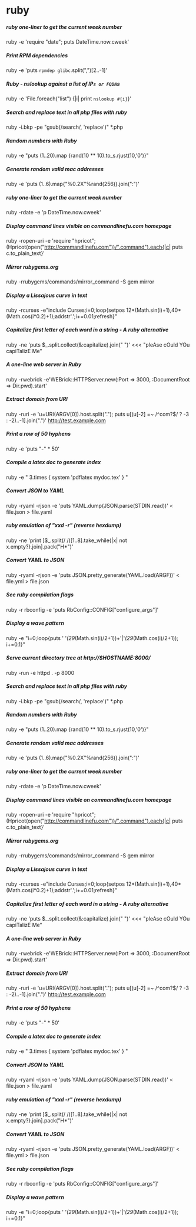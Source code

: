 # ruby

##### ruby one-liner to get the current week number

   ruby  -e 'require "date"; puts DateTime.now.cweek'

##### Print RPM dependencies

   ruby  -e 'puts `rpmdep glibc`.split(",")[2..-1]'

##### Ruby - nslookup against a list of IP`s or FQDN`s

   ruby  -e 'File.foreach("list") {|i| print `nslookup #{i}`}'

##### Search and replace text in all php files with ruby

   ruby  -i.bkp -pe "gsub(/search/, 'replace')" *.php

##### Random numbers with Ruby

   ruby  -e "puts (1..20).map {rand(10 ** 10).to_s.rjust(10,'0')}"

##### Generate random valid mac addresses

   ruby  -e 'puts (1..6).map{"%0.2X"%rand(256)}.join(":")'

##### ruby one-liner to get the current week number

   ruby  -rdate -e 'p DateTime.now.cweek'

##### Display command lines visible on commandlinefu.com homepage

   ruby  -ropen-uri -e 'require "hpricot";(Hpricot(open("http://commandlinefu.com"))/".command").each{|c| puts c.to_plain_text}'

##### Mirror rubygems.org

   ruby  -rrubygems/commands/mirror_command -S gem mirror

##### Display a Lissajous curve in text

   ruby  -rcurses -e"include Curses;i=0;loop{setpos 12*(Math.sin(i)+1),40*(Math.cos(i*0.2)+1);addstr'.';i+=0.01;refresh}"

##### Capitalize first letter of each word in a string - A ruby alternative

   ruby  -ne 'puts $_.split.collect(&:capitalize).join(" ")' <<< "pleAse cOuld YOu capiTalizE Me"

##### A one-line web server in Ruby

   ruby  -rwebrick -e'WEBrick::HTTPServer.new(:Port => 3000, :DocumentRoot => Dir.pwd).start'

##### Extract domain from URl

   ruby  -ruri -e 'u=URI(ARGV[0]).host.split("."); puts u[(u[-2] =~ /^com?$/ ? -3 : -2)..-1].join(".")' http://test.example.com

##### Print a row of 50 hyphens

   ruby  -e 'puts "-" * 50'

##### Compile a latex doc to generate index

   ruby  -e " 3.times { system 'pdflatex mydoc.tex' } "

##### Convert JSON to YAML

   ruby  -ryaml -rjson -e 'puts YAML.dump(JSON.parse(STDIN.read))' < file.json > file.yaml

##### ruby emulation of "xxd -r" (reverse hexdump)

   ruby  -ne 'print [$_.split(/ /)[1..8].take_while{|x| not x.empty?}.join].pack("H*")'

##### Convert YAML to JSON

   ruby  -ryaml -rjson -e 'puts JSON.pretty_generate(YAML.load(ARGF))' < file.yml > file.json

##### See ruby compilation flags

   ruby  -r rbconfig -e 'puts RbConfig::CONFIG["configure_args"]'

##### Display a wave pattern

   ruby  -e "i=0;loop{puts ' '*(29*(Math.sin(i)/2+1))+'|'*(29*(Math.cos(i)/2+1)); i+=0.1}"

##### Serve current directory tree at http://$HOSTNAME:8000/

   ruby  -run -e httpd . -p 8000

##### Search and replace text in all php files with ruby

   ruby  -i.bkp -pe "gsub(/search/, 'replace')" *.php

##### Random numbers with Ruby

   ruby  -e "puts (1..20).map {rand(10 ** 10).to_s.rjust(10,'0')}"

##### Generate random valid mac addresses

   ruby  -e 'puts (1..6).map{"%0.2X"%rand(256)}.join(":")'

##### ruby one-liner to get the current week number

   ruby  -rdate -e 'p DateTime.now.cweek'

##### Display command lines visible on commandlinefu.com homepage

   ruby  -ropen-uri -e 'require "hpricot";(Hpricot(open("http://commandlinefu.com"))/".command").each{|c| puts c.to_plain_text}'

##### Mirror rubygems.org

   ruby  -rrubygems/commands/mirror_command -S gem mirror

##### Display a Lissajous curve in text

   ruby  -rcurses -e"include Curses;i=0;loop{setpos 12*(Math.sin(i)+1),40*(Math.cos(i*0.2)+1);addstr'.';i+=0.01;refresh}"

##### Capitalize first letter of each word in a string - A ruby alternative

   ruby  -ne 'puts $_.split.collect(&:capitalize).join(" ")' <<< "pleAse cOuld YOu capiTalizE Me"

##### A one-line web server in Ruby

   ruby  -rwebrick -e'WEBrick::HTTPServer.new(:Port => 3000, :DocumentRoot => Dir.pwd).start'

##### Extract domain from URl

   ruby  -ruri -e 'u=URI(ARGV[0]).host.split("."); puts u[(u[-2] =~ /^com?$/ ? -3 : -2)..-1].join(".")' http://test.example.com

##### Print a row of 50 hyphens

   ruby  -e 'puts "-" * 50'

##### Compile a latex doc to generate index

   ruby  -e " 3.times { system 'pdflatex mydoc.tex' } "

##### Convert JSON to YAML

   ruby  -ryaml -rjson -e 'puts YAML.dump(JSON.parse(STDIN.read))' < file.json > file.yaml

##### ruby emulation of "xxd -r" (reverse hexdump)

   ruby  -ne 'print [$_.split(/ /)[1..8].take_while{|x| not x.empty?}.join].pack("H*")'

##### Convert YAML to JSON

   ruby  -ryaml -rjson -e 'puts JSON.pretty_generate(YAML.load(ARGF))' < file.yml > file.json

##### See ruby compilation flags

   ruby  -r rbconfig -e 'puts RbConfig::CONFIG["configure_args"]'

##### Display a wave pattern

   ruby  -e "i=0;loop{puts ' '*(29*(Math.sin(i)/2+1))+'|'*(29*(Math.cos(i)/2+1)); i+=0.1}"
